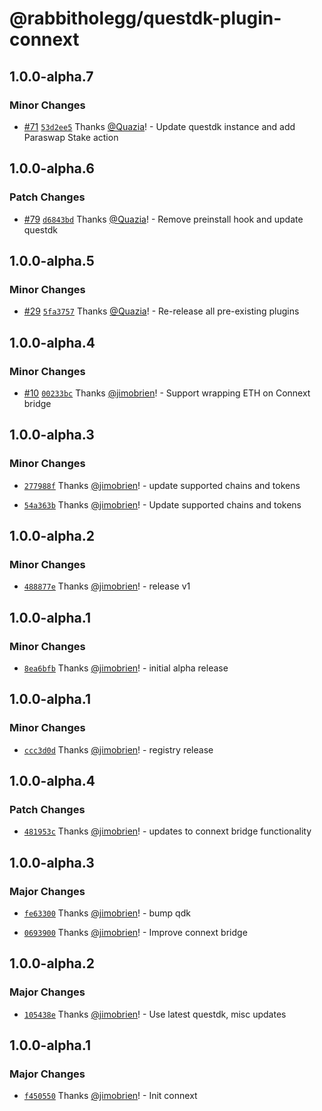 # @rabbitholegg/questdk-plugin-connext

## 1.0.0-alpha.7

### Minor Changes

- [#71](https://github.com/rabbitholegg/questdk-plugins/pull/71) [`53d2ee5`](https://github.com/rabbitholegg/questdk-plugins/commit/53d2ee51b9479008bd549ebacba29fcfd82c4684) Thanks [@Quazia](https://github.com/Quazia)! - Update questdk instance and add Paraswap Stake action

## 1.0.0-alpha.6

### Patch Changes

- [#79](https://github.com/rabbitholegg/questdk-plugins/pull/79) [`d6843bd`](https://github.com/rabbitholegg/questdk-plugins/commit/d6843bd48d83bc84ca652ea081fd825f37a5f6d7) Thanks [@Quazia](https://github.com/Quazia)! - Remove preinstall hook and update questdk

## 1.0.0-alpha.5

### Minor Changes

- [#29](https://github.com/rabbitholegg/questdk-plugins/pull/29) [`5fa3757`](https://github.com/rabbitholegg/questdk-plugins/commit/5fa375719ade2563143bafb4b690f7a53671fa82) Thanks [@Quazia](https://github.com/Quazia)! - Re-release all pre-existing plugins

## 1.0.0-alpha.4

### Minor Changes

- [#10](https://github.com/rabbitholegg/questdk-plugins/pull/10) [`00233bc`](https://github.com/rabbitholegg/questdk-plugins/commit/00233bc0ac0187eacc6d9c2088c840f785783399) Thanks [@jimobrien](https://github.com/jimobrien)! - Support wrapping ETH on Connext bridge

## 1.0.0-alpha.3

### Minor Changes

- [`277988f`](https://github.com/rabbitholegg/questdk-plugins/commit/277988f7703bb09959e4bd396c82a29b0f9d8dc6) Thanks [@jimobrien](https://github.com/jimobrien)! - update supported chains and tokens

- [`54a363b`](https://github.com/rabbitholegg/questdk-plugins/commit/54a363b1794e785771c9ef0cfffba63cf36178b8) Thanks [@jimobrien](https://github.com/jimobrien)! - Update supported chains and tokens

## 1.0.0-alpha.2

### Minor Changes

- [`488877e`](https://github.com/rabbitholegg/questdk-plugins/commit/488877e6a19171800ed14149122f49d3fe418886) Thanks [@jimobrien](https://github.com/jimobrien)! - release v1

## 1.0.0-alpha.1

### Minor Changes

- [`8ea6bfb`](https://github.com/rabbitholegg/questdk-plugins/commit/8ea6bfb1ec3ecdfd4ea87e4b6a713d31b5286a8c) Thanks [@jimobrien](https://github.com/jimobrien)! - initial alpha release

## 1.0.0-alpha.1

### Minor Changes

- [`ccc3d0d`](https://github.com/rabbitholegg/questdk-plugins/commit/ccc3d0d8e7dafb4c0f8d7b8f92c0f23c20d1c516) Thanks [@jimobrien](https://github.com/jimobrien)! - registry release

## 1.0.0-alpha.4

### Patch Changes

- [`481953c`](https://github.com/rabbitholegg/questdk-plugins/commit/481953cf621ff00ce126a6330656ecabcdbf3a74) Thanks [@jimobrien](https://github.com/jimobrien)! - updates to connext bridge functionality

## 1.0.0-alpha.3

### Major Changes

- [`fe63300`](https://github.com/rabbitholegg/questdk-plugins/commit/fe633005067b03287e78a304b8bd8b10a230640b) Thanks [@jimobrien](https://github.com/jimobrien)! - bump qdk

- [`0693900`](https://github.com/rabbitholegg/questdk-plugins/commit/0693900000e3309952d273ad6ae60aad5b98fd25) Thanks [@jimobrien](https://github.com/jimobrien)! - Improve connext bridge

## 1.0.0-alpha.2

### Major Changes

- [`105438e`](https://github.com/rabbitholegg/questdk-plugins/commit/105438e68e7642300267a05b6f2ddcb50e049ef7) Thanks [@jimobrien](https://github.com/jimobrien)! - Use latest questdk, misc updates

## 1.0.0-alpha.1

### Major Changes

- [`f450550`](https://github.com/rabbitholegg/questdk-plugins/commit/f45055065caa3f3070fe6c00e4a67d5c7160279d) Thanks [@jimobrien](https://github.com/jimobrien)! - Init connext
